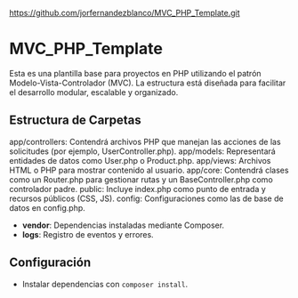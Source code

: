 https://github.com/jorfernandezblanco/MVC_PHP_Template.git



# MVC_PHP_Template

Esta es una plantilla base para proyectos en PHP utilizando el patrón Modelo-Vista-Controlador (MVC). 
La estructura está diseñada para facilitar el desarrollo modular, escalable y organizado.

## Estructura de Carpetas

app/controllers: Contendrá archivos PHP que manejan las acciones de las solicitudes (por ejemplo, UserController.php).
app/models: Representará entidades de datos como User.php o Product.php.
app/views: Archivos HTML o PHP para mostrar contenido al usuario.
app/core: Contendrá clases como un Router.php para gestionar rutas y un BaseController.php como controlador padre.
public: Incluye index.php como punto de entrada y recursos públicos (CSS, JS).
config: Configuraciones como las de base de datos en config.php.
- **vendor**: Dependencias instaladas mediante Composer.
- **logs**: Registro de eventos y errores.

## Configuración
- Instalar dependencias con `composer install`.
